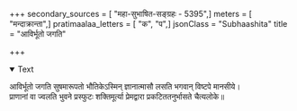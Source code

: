 +++
secondary_sources = [ "महा-सुभाषित-सङ्ग्रहः - 5395",]
meters = [ "मन्दाक्रान्ता",]
pratimaalaa_letters = [ "क", "प",]
jsonClass = "Subhaashita"
title = "आविर्भूतो जगति"

+++

<details open><summary>Text</summary>

आविर्भूतो जगति सुषमारूपतो भौतिकेऽस्मिन् ज्ञानात्मासौ लसति भगवान् विष्टपे मानसीये।  
प्राणानां वा ज्वलति भुवने प्रस्फुटः शक्तिमूर्त्या प्रेमद्वारा प्रकटिततनुर्भासते चैत्यलोके॥
</details>
